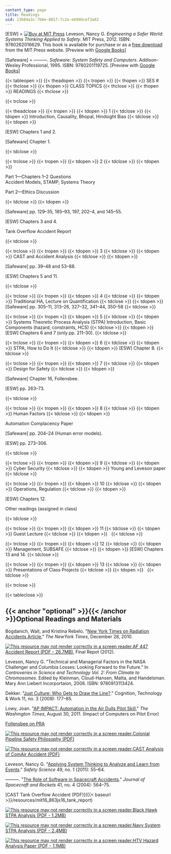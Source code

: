```yaml
---
content_type: page
title: Readings
uid: 13b84a3c-7b6e-8017-7c2a-eb9ddcef3a62
---
```


\[ESW\] = [![Buy at MIT Press](/images/mp_logo.gif)](https://mitpress.mit.edu/9780262016629) Leveson, Nancy G. _Engineering a Safer World: Systems Thinking Applied to Safety_. MIT Press, 2012. ISBN: 9780262016629. This book is available for purchase or as a [free download](http://mitpress.mit.edu/9780262016629) from the MIT Press website. \[Preview with [Google Books](http://books.google.com/books?id=6dDxCwAAQBAJ&pg=PAfrontcover)\]

\[Safeware\] = ———. _Safeware: System Safety and Computers_. Addison-Wesley Professional, 1995. ISBN: 9780201119725. \[Preview with [Google Books](http://books.google.com/books?id=6dDxCwAAQBAJ&pg=PAfrontcover)\]

{{< tableopen >}}
{{< theadopen >}}
{{< tropen >}}
{{< thopen >}}
SES #
{{< thclose >}}
{{< thopen >}}
CLASS TOPICS
{{< thclose >}}
{{< thopen >}}
READINGS
{{< thclose >}}

{{< trclose >}}

{{< theadclose >}}
{{< tropen >}}
{{< tdopen >}}
1
{{< tdclose >}}
{{< tdopen >}}
Introduction, Causality, Bhopal, Hindsight Bias
{{< tdclose >}}
{{< tdopen >}}


\[ESW\] Chapters 1 and 2.

\[Safeware\] Chapter 1.


{{< tdclose >}}

{{< trclose >}}
{{< tropen >}}
{{< tdopen >}}
2
{{< tdclose >}}
{{< tdopen >}}


Part 1—Chapters 1–2 Questions  
Accident Models, STAMP, Systems Theory

Part 2—Ethics Discussion


{{< tdclose >}}
{{< tdopen >}}


\[Safeware\] pp. 129–35, 185–93, 197, 202–4, and 145–55.

\[ESW\] Chapters 3 and 4.

Tank Overflow Accident Report


{{< tdclose >}}

{{< trclose >}}
{{< tropen >}}
{{< tdopen >}}
3
{{< tdclose >}}
{{< tdopen >}}
CAST and Accident Analysis
{{< tdclose >}}
{{< tdopen >}}


\[Safeware\] pp. 39–48 and 53–88.

\[ESW\] Chapters 5 and 11.


{{< tdclose >}}

{{< trclose >}}
{{< tropen >}}
{{< tdopen >}}
4
{{< tdclose >}}
{{< tdopen >}}
Traditional HA, Lecture on Quantification
{{< tdclose >}}
{{< tdopen >}}
\[Safeware\] pp. 305–11, 313–26, 327–32, 341–44, 350–58
{{< tdclose >}}

{{< trclose >}}
{{< tropen >}}
{{< tdopen >}}
5
{{< tdclose >}}
{{< tdopen >}}
Systems Theoretic Process Analysis (STPA) Introduction, Basic Components (hazard, constraints, HCS)
{{< tdclose >}}
{{< tdopen >}}
\[ESW\] Chapters 6 and 7 (only pp. 211–30).
{{< tdclose >}}

{{< trclose >}}
{{< tropen >}}
{{< tdopen >}}
6
{{< tdclose >}}
{{< tdopen >}}
STPA, How to Do It
{{< tdclose >}}
{{< tdopen >}}
\[ESW\] Chapter 8.
{{< tdclose >}}

{{< trclose >}}
{{< tropen >}}
{{< tdopen >}}
7
{{< tdclose >}}
{{< tdopen >}}
Design for Safety
{{< tdclose >}}
{{< tdopen >}}


\[Safeware\] Chapter 16, Follensbee.

\[ESW\] pp. 263–73.


{{< tdclose >}}

{{< trclose >}}
{{< tropen >}}
{{< tdopen >}}
8
{{< tdclose >}}
{{< tdopen >}}
Human Factors
{{< tdclose >}}
{{< tdopen >}}


Automation Complacency Paper

\[Safeware\] pp. 204–24 (Human error models).

\[ESW\] pp. 273–306.


{{< tdclose >}}

{{< trclose >}}
{{< tropen >}}
{{< tdopen >}}
9
{{< tdclose >}}
{{< tdopen >}}
Cyber Security
{{< tdclose >}}
{{< tdopen >}}
Young and Leveson paper
{{< tdclose >}}

{{< trclose >}}
{{< tropen >}}
{{< tdopen >}}
10
{{< tdclose >}}
{{< tdopen >}}
Operations, Regulation
{{< tdclose >}}
{{< tdopen >}}


\[ESW\] Chapters 12.

Other readings (assigned in class)


{{< tdclose >}}

{{< trclose >}}
{{< tropen >}}
{{< tdopen >}}
11
{{< tdclose >}}
{{< tdopen >}}
Guest Lecture
{{< tdclose >}}
{{< tdopen >}}
 
{{< tdclose >}}

{{< trclose >}}
{{< tropen >}}
{{< tdopen >}}
12
{{< tdclose >}}
{{< tdopen >}}
Management, SUBSAFE
{{< tdclose >}}
{{< tdopen >}}
\[ESW\] Chapters 13 and 14.
{{< tdclose >}}

{{< trclose >}}
{{< tropen >}}
{{< tdopen >}}
13
{{< tdclose >}}
{{< tdopen >}}
Presentations of Class Projects
{{< tdclose >}}
{{< tdopen >}}
 
{{< tdclose >}}

{{< trclose >}}

{{< tableclose >}}

{{< anchor "optional" >}}{{< /anchor >}}Optional Readings and Materials
-----------------------------------------------------------------------

Bogdanich, Walt, and Kristina Rebelo. "[New York Times on Radiation Accidents Article](http://www.nytimes.com/2010/12/29/health/29radiation.html?_r=3&)," _The NewYork Times_, December 28, 2010.

[![This resource may not render correctly in a screen reader.](/images/inacessible.gif)AF 447 Accident Report (PDF - 26.7MB)](https://www.bea.aero/docspa/2009/f-cp090601.en/pdf/f-cp090601.en.pdf), Final Repot (2012).

Leveson, Nancy G. "Technical and Managerial Factors in the NASA Challenger and Columbia Losses: Looking Forward to the Future." In _Controveries in Science and Technology Vol. 2: From Climate to Chromosomes_. Edited by Kleinman, Cloud-Hansen, Matta, and Handelsman. Mary Ann Liebert Incorportaion, 2008. ISBN: 9780913113424.

Dekker. "[Just Culture: Who Gets to Draw the Line?](http://dx.doi.org/10.1007/s10111-008-0110-7)." Cognition, Technology & Work 11, no. 3 (2009): 177–85.

Lowy, Joan. "[AP IMPACT: Automation in the Air Dulls Pilot Skill](http://www.washingtontimes.com/news/2011/aug/30/ap-impact-automation-in-the-air-dulls-pilot-skill/)," _The Washington Times_, August 30, 2011. (Impact of Computers on Pilot Error)

[Follensbee on PRA](http://sunnyday.mit.edu/16.863/follensbee.html)

[![This resource may not render correctly in a screen reader.](/images/inacessible.gif)](https://www.bea.aero/docspa/2009/f-cp090601.en/pdf/f-cp090601.en.pdf)[Colonial Pipeline Safety Philosophy (PDF)](http://sunnyday.mit.edu/safer-world/ColonialOpPhilosophy08.pdf)

[![This resource may not render correctly in a screen reader.](/images/inacessible.gif)](https://www.bea.aero/docspa/2009/f-cp090601.en/pdf/f-cp090601.en.pdf)[CAST Analysis of ComAir Accident (PDF)](http://sunnyday.mit.edu/papers/nelson-thesis.pdf)

Leveson, Nancy G. "[Applying System Thinking to Analyze and Learn from Events](http://dx.doi.org/10.1016/j.ssci.2009.12.021)." _Safety Science_ 49, no. 1 (2011): 55–64.

———. "[The Role of Software in Spacecraft Accidents](https://arc.aiaa.org/doi/10.2514/1.11950)." _Journal of Spacecraft and Rockets_ 41, no. 4 (2004): 564–75.

[CAST Tank Overflow Accident (PDF)]({{< baseurl >}}/resources/mit16_863js16_tank_report)

[![This resource may not render correctly in a screen reader.](/images/inacessible.gif)](https://www.bea.aero/docspa/2009/f-cp090601.en/pdf/f-cp090601.en.pdf)[Black Hawk STPA Analysis (PDF - 1.2MB)](http://sunnyday.mit.edu/papers/AHS-final.pdf)

[![This resource may not render correctly in a screen reader.](/images/inacessible.gif)](https://www.bea.aero/docspa/2009/f-cp090601.en/pdf/f-cp090601.en.pdf)[Navy System STPA Analysis (PDF - 2.4MB)](http://sunnyday.mit.edu/papers/Navy-Final-Report-2016-Feb-17.pdf)

[![This resource may not render correctly in a screen reader.](/images/inacessible.gif)](https://www.bea.aero/docspa/2009/f-cp090601.en/pdf/f-cp090601.en.pdf)[HTV Hazard Analysis Paper (PDF - 1.1MB)](http://sunnyday.mit.edu/papers/JSR-paper-published.pdf)